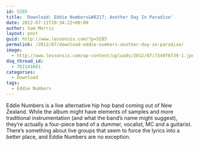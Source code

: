 ```yaml
---
id: 5285
title: 'Download: Eddie Numbers&#8217; Another Day In Paradise'
date: 2012-07-11T19:34:22+00:00
author: Sam Morris
layout: post
guid: http://www.lessonsix.com/?p=5285
permalink: /2012/07/download-eddie-numbers-another-day-in-paradise/
image:
  - http://www.lessonsix.com/wp-content/uploads/2012/07/734976739-1.jpeg
dsq_thread_id:
  - 761141601
categories:
  - Download
tags:
  - Eddie Numbers
---
```

Eddie Numbers is a live alternative hip hop band coming out of New Zealand. While the album might have elements of samples and more traditional instrumentation (and what the band&#8217;s name might suggest), they&#8217;re actually a four-piece band of a dummer, vocalist, MC and a guitarist. There&#8217;s something about live groups that seem to force the lyrics into a better place, and Eddie Numbers are no exception.